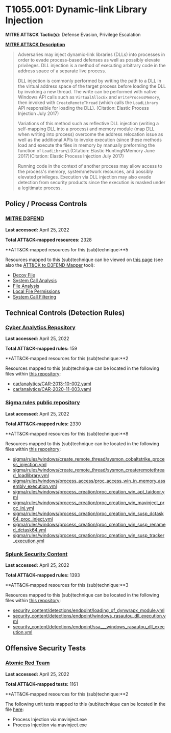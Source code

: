 # T1055.001: Dynamic-link Library Injection
**MITRE ATT&CK Tactic(s):** Defense Evasion, Privilege Escalation

**[MITRE ATT&CK Description](https://attack.mitre.org/techniques/T1055/001)**
<blockquote>Adversaries may inject dynamic-link libraries (DLLs) into processes in order to evade process-based defenses as well as possibly elevate privileges. DLL injection is a method of executing arbitrary code in the address space of a separate live process.  

DLL injection is commonly performed by writing the path to a DLL in the virtual address space of the target process before loading the DLL by invoking a new thread. The write can be performed with native Windows API calls such as <code>VirtualAllocEx</code> and <code>WriteProcessMemory</code>, then invoked with <code>CreateRemoteThread</code> (which calls the <code>LoadLibrary</code> API responsible for loading the DLL). (Citation: Elastic Process Injection July 2017) 

Variations of this method such as reflective DLL injection (writing a self-mapping DLL into a process) and memory module (map DLL when writing into process) overcome the address relocation issue as well as the additional APIs to invoke execution (since these methods load and execute the files in memory by manually preforming the function of <code>LoadLibrary</code>).(Citation: Elastic HuntingNMemory June 2017)(Citation: Elastic Process Injection July 2017) 

Running code in the context of another process may allow access to the process's memory, system/network resources, and possibly elevated privileges. Execution via DLL injection may also evade detection from security products since the execution is masked under a legitimate process. </blockquote>
## Policy / Process Controls
### [MITRE D3FEND](https://d3fend.mitre.org/)
**Last accessed:** April 25, 2022

**Total ATT&CK-mapped resources:** 2328

**ATT&CK-mapped resources for this (sub)technique:**5

Resources mapped to this (sub)technique can be viewed on [this page](https://d3fend.mitre.org/) (see also the [ATT&CK to D3FEND Mapper](https://d3fend.mitre.org/tools/attack-mapper) tool):

* [Decoy File](https://d3fend.mitre.org/techniques/d3f:DecoyFile)
* [System Call Analysis](https://d3fend.mitre.org/techniques/d3f:SystemCallAnalysis)
* [File Analysis](https://d3fend.mitre.org/techniques/d3f:FileAnalysis)
* [Local File Permissions](https://d3fend.mitre.org/techniques/d3f:LocalFilePermissions)
* [System Call Filtering](https://d3fend.mitre.org/techniques/d3f:SystemCallFiltering)

## Technical Controls (Detection Rules)
### [Cyber Analytics Repository](https://car.mitre.org)
**Last accessed:** April 25, 2022

**Total ATT&CK-mapped rules:** 159

**ATT&CK-mapped resources for this (sub)technique:**2

Resources mapped to this (sub)technique can be located in the following files within [this repository](https://github.com/mitre-attack/car/blob/master/analytics):

* [car/analytics/CAR-2013-10-002.yaml](https://github.com/mitre-attack/car/blob/master/analytics/CAR-2013-10-002.yaml)
* [car/analytics/CAR-2020-11-003.yaml](https://github.com/mitre-attack/car/blob/master/analytics/CAR-2020-11-003.yaml)

### [Sigma rules public repository](https://github.com/SigmaHQ/sigma)
**Last accessed:** April 25, 2022

**Total ATT&CK-mapped rules:** 2330

**ATT&CK-mapped resources for this (sub)technique:**8

Resources mapped to this (sub)technique can be located in the following files within [this repository](https://github.com/SigmaHQ/sigma/tree/master/rules):

* [sigma/rules/windows/create_remote_thread/sysmon_cobaltstrike_process_injection.yml](https://github.com/SigmaHQ/sigma/blob/master/rules/windows/create_remote_thread/sysmon_cobaltstrike_process_injection.yml)
* [sigma/rules/windows/create_remote_thread/sysmon_createremotethread_loadlibrary.yml](https://github.com/SigmaHQ/sigma/blob/master/rules/windows/create_remote_thread/sysmon_createremotethread_loadlibrary.yml)
* [sigma/rules/windows/process_access/proc_access_win_in_memory_assembly_execution.yml](https://github.com/SigmaHQ/sigma/blob/master/rules/windows/process_access/proc_access_win_in_memory_assembly_execution.yml)
* [sigma/rules/windows/process_creation/proc_creation_win_apt_taidoor.yml](https://github.com/SigmaHQ/sigma/blob/master/rules/windows/process_creation/proc_creation_win_apt_taidoor.yml)
* [sigma/rules/windows/process_creation/proc_creation_win_mavinject_proc_inj.yml](https://github.com/SigmaHQ/sigma/blob/master/rules/windows/process_creation/proc_creation_win_mavinject_proc_inj.yml)
* [sigma/rules/windows/process_creation/proc_creation_win_susp_dctask64_proc_inject.yml](https://github.com/SigmaHQ/sigma/blob/master/rules/windows/process_creation/proc_creation_win_susp_dctask64_proc_inject.yml)
* [sigma/rules/windows/process_creation/proc_creation_win_susp_renamed_dctask64.yml](https://github.com/SigmaHQ/sigma/blob/master/rules/windows/process_creation/proc_creation_win_susp_renamed_dctask64.yml)
* [sigma/rules/windows/process_creation/proc_creation_win_susp_tracker_execution.yml](https://github.com/SigmaHQ/sigma/blob/master/rules/windows/process_creation/proc_creation_win_susp_tracker_execution.yml)

### [Splunk Security Content](https://github.com/splunk/security_content)
**Last accessed:** April 25, 2022

**Total ATT&CK-mapped rules:** 1393

**ATT&CK-mapped resources for this (sub)technique:**3

Resources mapped to this (sub)technique can be located in the following files within [this repository](https://github.com/splunk/security_content/tree/develop/detections):

* [security_content/detections/endpoint/loading_of_dynwrapx_module.yml](https://github.com/splunk/security_content/blob/develop/detections/endpoint/loading_of_dynwrapx_module.yml)
* [security_content/detections/endpoint/windows_rasautou_dll_execution.yml](https://github.com/splunk/security_content/blob/develop/detections/endpoint/windows_rasautou_dll_execution.yml)
* [security_content/detections/endpoint/ssa___windows_rasautou_dll_execution.yml](https://github.com/splunk/security_content/blob/develop/detections/endpoint/ssa___windows_rasautou_dll_execution.yml)


## Offensive Security Tests
### [Atomic Red Team](https://github.com/redcanaryco/atomic-red-team)
**Last accessed:** April 25, 2022

**Total ATT&CK-mapped tests:** 1161

**ATT&CK-mapped resources for this (sub)technique:**2

The following unit tests mapped to this (sub)technique can be located in the file [here](https://github.com/redcanaryco/atomic-red-team/tree/master/atomics/T1055.001/T1055.001.yaml):

* Process Injection via mavinject.exe
* Process Injection via mavinject.exe

